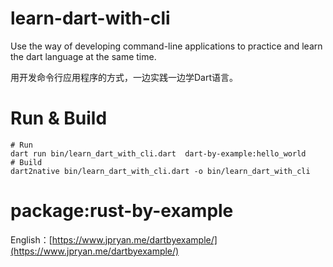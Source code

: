 # learn-dart-with-cli

Use the way of developing command-line applications to practice and learn the dart language at the same time.

用开发命令行应用程序的方式，一边实践一边学Dart语言。

# Run & Build
```
# Run
dart run bin/learn_dart_with_cli.dart  dart-by-example:hello_world
# Build
dart2native bin/learn_dart_with_cli.dart -o bin/learn_dart_with_cli
```

# package:rust-by-example

English：[https://www.jpryan.me/dartbyexample/](https://www.jpryan.me/dartbyexample/)
